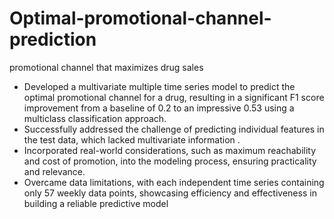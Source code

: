 # Optimal-promotional-channel-prediction
promotional channel that maximizes drug sales
- Developed a multivariate multiple time series model to predict the optimal promotional channel for a drug, resulting in a significant F1 score improvement from a baseline of 0.2 to an impressive 0.53 using a multiclass classification approach.
- Successfully addressed the challenge of predicting individual features in the test data, which lacked multivariate
 information .
- Incorporated real-world considerations, such as maximum reachability and cost of promotion, into the modeling
 process, ensuring practicality and relevance.
- Overcame data limitations, with each independent time series containing only 57 weekly data points, showcasing
 efficiency and effectiveness in building a reliable predictive model
